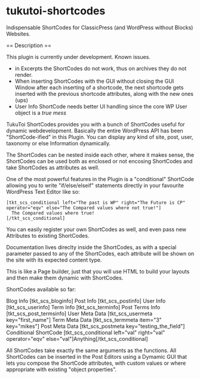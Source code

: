 # tukutoi-shortcodes
 Indispensable ShortCodes for ClassicPress (and WordPress without Blocks) Websites.

== Description ==

This plugin is currently under development.
Known issues.
- in Excerpts the ShortCodes do not work, thus on archives they do not render.
- When inserting ShortCodes with the GUI without closing the GUI Window after each inserting of a shortcode, the next shortcode gets inserted with the previous shortcode attributes, along with the new ones (ups)
- User Info ShortCode needs better UI handling since the core WP User object is a _true mess_

TukuToi ShortCodes provides you with a bunch of ShortCodes useful for dynamic webdevelopment.
Basically the entire WordPress API has been "ShortCode-ified" in this Plugin. You can display any kind of site, post, user, taxonomy or else Information dynamically.

The ShortCodes can be nested inside each other, where it makes sense, the ShortCodes can be used both as enclosed or not encosing ShortCodes and take ShortCodes as attributes as well.

One of the most powerful features in the Plugin is a "conditional" ShortCode allowing you to write "if/else/elseif" statements directly in your favourite WordPress Text Editor like so:
```
[tkt_scs_conditional left="The past is WP" right="The Future is CP" operator="eqv" else="The Compared values where not true!"]
  The Compared values where true!
[/tkt_scs_conditional]
```

You can easily register your own ShortCodes as well, and even pass new Attributes to existing ShortCodes. 

Documentation lives direclty inside the ShortCodes, as with a special parameter passed to any of the ShortCodes, each attribute will be shown on the site with its expected content type.

This is like a Page builder, just that you will use HTML to build your layouts and then make them dynamic with ShortCodes.

ShortCodes available so far:

Blog Info [tkt_scs_bloginfo]
Post Info [tkt_scs_postinfo]
User Info [tkt_scs_userinfo]
Term Info [tkt_scs_terminfo]
Post Terms Info [tkt_scs_post_termsinfo]
User Meta Data [tkt_scs_usermeta key="first_name"]
Term Meta Data [tkt_scs_termmeta item="3" key="mikes"]
Post Meta Data [tkt_scs_postmeta key="testing_the_field"]
Conditional ShortCode [tkt_scs_conditional left="val" right="val" operator="eqv" else="val"]Anything[/tkt_scs_conditional]

All ShortCodes take exactly the same arguments as the functions.
All ShortCodes can be inserted in the Post Editors using a Dymamic GUI that lets you compose the ShortCode attributes, with custom values or where appropriate with existing "object properties".
